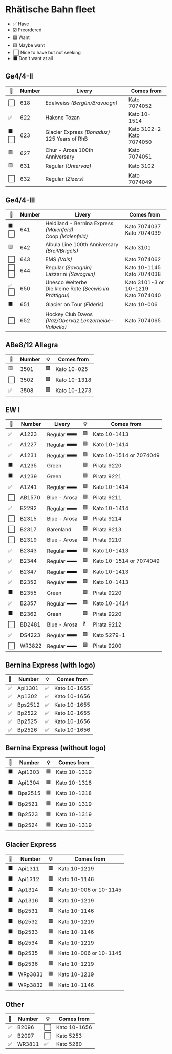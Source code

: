 # Rhätische Bahn fleet

* ✅ Have
* ☑️ Preordered
* 🟥 Want
* 🟨 Maybe want
* ⬜ Nice to have but not seeking
* ⬛ Don't want at all

## Ge4/4-II

🧰 | Number | Livery | Comes from
--- | --- | --- | ---
⬜ | 618 | Edelweiss _(Bergün/Bravuogn)_ | Kato 7074052
✅ | 622 | Hakone Tozan | Kato 10-1514
⬛<br>⬜ | 623 | Glacier Express _(Bonaduz)_<br>125 Years of RhB | Kato 3102-2<br>Kato 7074050
🟥 | 627 | Chur - Arosa 100th Anniversary | Kato 7074051
🟨 | 631 | Regular _(Untervaz)_ | Kato 3102
⬜ | 632 | Regular _(Zizers)_ | Kato 7074049

## Ge4/4-III

🧰 | Number | Livery | Comes from
--- | --- | --- | ---
⬛<br>⬜ | 641 | Heidiland - Bernina Express _(Maienfeld)_<br>Coop _(Maienfeld)_ | Kato 7074037<br>Kato 7074039
🟨 | 642 | Albula Line 100th Anniversary _(Breil/Brigels)_ | Kato 3101
⬜ | 643 | EMS _(Vals)_ | Kato 7074062
⬜<br>⬜ | 644 | Regular _(Savognin)_<br>Lazzarini _(Savognin)_ | Kato 10-1145<br>Kato 7074038
✅<br>⬜ | 650 | Unesco Welterbe<br>Die kleine Rote _(Seewis im Prättigau)_ | Kato 3101-3 or 10-1219<br>Kato 7074040
⬛ | 651 | Glacier on Tour _(Fideris)_ | Kato 10-006
⬜ | 652 | Hockey Club Davos _(Vaz/Obervaz Lenzerheide-Valbella)_ | Kato 7074065

## ABe8/12 Allegra

🧰 | Number | 💡 | Comes from
--- | --- | --- | ---
🟨 | 3501 | 🟥 | Kato 10-025
⬜ | 3502 | 🟥 | Kato 10-1318
✅ | 3508 | 🟥 | Kato 10-1273

## EW I

🧰 | Number | Livery | 💡 | Comes from
--- | --- | --- | --- | ---
✅ | A1223 | Regular <sup><strong title="thick stripe">▃▃▃</strong></sup> | 🟥 | Kato 10-1413
✅ | A1227 | Regular <sup><strong title="thick stripe">▃▃▃</strong></sup> | 🟥 | Kato 10-1414
✅ | A1231 | Regular <sup><strong title="thick stripe">▃▃▃</strong></sup> | 🟥 | Kato 10-1514 or 7074049
⬛ | A1235 | Green | 🟥 | Pirata 9220
⬛ | A1239 | Green | 🟥 | Pirata 9221
✅ | A1241 | Regular <sup><strong title="thin stripe">▂▂▂</strong></sup> | 🟥 | Kato 10-1414
⬜ | AB1570 | Blue - Arosa | 🟥 | Pirata 9211
✅ | B2292 | Regular <sup><strong title="thin stripe">▂▂▂</strong></sup> | 🟥 | Kato 10-1414
⬜ | B2315 | Blue - Arosa | 🟥 | Pirata 9214
⬜ | B2317 | Barenland | 🟥 | Pirata 9213
⬜ | B2319 | Blue - Arosa | 🟥 | Pirata 9210
✅ | B2343 | Regular <sup><strong title="thick stripe">▃▃▃</strong></sup> | 🟥 | Kato 10-1413
✅ | B2344 | Regular <sup><strong title="thin stripe">▂▂▂</strong></sup> | 🟥 | Kato 10-1514 or 7074049
✅ | B2347 | Regular <sup><strong title="thick stripe">▃▃▃</strong></sup> | 🟥 | Kato 10-1413
✅ | B2352 | Regular <sup><strong title="thick stripe">▃▃▃</strong></sup> | 🟥 | Kato 10-1413
⬛ | B2355 | Green | 🟥 | Pirata 9220
✅ | B2357 | Regular <sup><strong title="thin stripe">▂▂▂</strong></sup> | 🟥 | Kato 10-1414
⬛ | B2362 | Green | 🟥 | Pirata 9220
⬜ | BD2481 | Blue - Arosa | ❓ | Pirata 9212
✅ | DS4223 | Regular <sup><strong title="thick stripe">▃▃▃</strong></sup> | 🟥 | Kato 5279-1
⬜ | WR3822 | Regular <sup><strong title="thin stripe">▂▂▂</strong></sup> | 🟥 | Pirata 9200

## Bernina Express (with logo)

🧰 | Number | 💡 | Comes from
--- | --- | --- | ---
✅ | Api1301 | ✅ | Kato 10-1655
✅ | Ap1302 | ✅ | Kato 10-1656
✅ | Bps2512 | ✅ | Kato 10-1655
✅ | Bp2522 | ✅ | Kato 10-1655
✅ | Bp2525 | ✅ | Kato 10-1656
✅ | Bp2526 | ✅ | Kato 10-1656

## Bernina Express (without logo)

🧰 | Number | 💡 | Comes from
--- | --- | --- | ---
⬛ | Api1303 | 🟥 | Kato 10-1319
⬛ | Api1304 | 🟥 | Kato 10-1318
⬛ | Bps2515 | 🟥 | Kato 10-1318
⬛ | Bp2521 | 🟥 | Kato 10-1319
⬛ | Bp2523 | 🟥 | Kato 10-1319
⬛ | Bp2524 | 🟥 | Kato 10-1319

## Glacier Express

🧰 | Number | 💡 | Comes from
--- | --- | --- | ---
⬛ | Api1311 | 🟥 | Kato 10-1219
⬛ | Api1312 | 🟥 | Kato 10-1146
⬛ | Ap1314 | 🟥 | Kato 10-006 or 10-1145
⬛ | Ap1316 | 🟥 | Kato 10-1219
⬛ | Bp2531 | 🟥 | Kato 10-1146
⬛ | Bp2532 | 🟥 | Kato 10-1219
⬛ | Bp2533 | 🟥 | Kato 10-1146
⬛ | Bp2534 | 🟥 | Kato 10-1219
⬛ | Bp2535 | 🟥 | Kato 10-006 or 10-1145
⬛ | Bp2536 | 🟥 | Kato 10-1219
⬛ | WRp3831 | 🟥 | Kato 10-1219
⬛ | WRp3832 | 🟥 | Kato 10-1146

## Other

🧰 | Number | 💡 | Comes from
--- | --- | --- | ---
✅ | B2096 | ⬜ | Kato 10-1656
✅ | B2097 | ⬜ | Kato 5253
✅ | WR3811 | ✅ | Kato 5280
